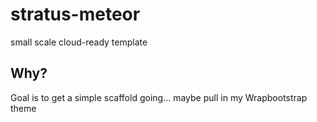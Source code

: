 # stratus-meteor
small scale cloud-ready template

## Why?
Goal is to get a simple scaffold going... maybe pull in my Wrapbootstrap theme
